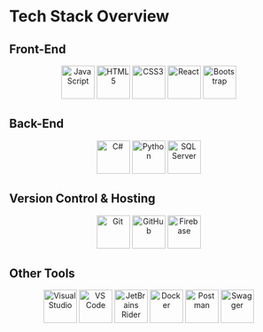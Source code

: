 # Tech Stack Overview

## Front-End
<p align="center">
    <img src="https://cdn.jsdelivr.net/gh/devicons/devicon@latest/icons/javascript/javascript-original.svg" width="60" alt="JavaScript" />
    <img src="https://cdn.jsdelivr.net/gh/devicons/devicon@latest/icons/html5/html5-original-wordmark.svg" width="60" alt="HTML5" />
    <img src="https://cdn.jsdelivr.net/gh/devicons/devicon@latest/icons/css3/css3-original-wordmark.svg" width="60" alt="CSS3" />
    <img src="https://cdn.jsdelivr.net/gh/devicons/devicon@latest/icons/react/react-original-wordmark.svg" width="60" alt="React" />
    <img src="https://cdn.jsdelivr.net/gh/devicons/devicon@latest/icons/bootstrap/bootstrap-original-wordmark.svg" width="60" alt="Bootstrap" />
</p>

## Back-End
<p align="center">
    <img src="https://cdn.jsdelivr.net/gh/devicons/devicon@latest/icons/csharp/csharp-original.svg" width="60" alt="C#" />
    <img src="https://cdn.jsdelivr.net/gh/devicons/devicon@latest/icons/python/python-original-wordmark.svg" width="60" alt="Python" />
    <img src="https://cdn.jsdelivr.net/gh/devicons/devicon@latest/icons/microsoftsqlserver/microsoftsqlserver-original-wordmark.svg" width="60" alt="SQL Server" />
</p>

## Version Control & Hosting
<p align="center">
    <img src="https://cdn.jsdelivr.net/gh/devicons/devicon@latest/icons/git/git-original-wordmark.svg" width="60" alt="Git" />
    <img src="https://cdn.jsdelivr.net/gh/devicons/devicon@latest/icons/github/github-original-wordmark.svg" width="60" alt="GitHub" />
    <img src="https://cdn.jsdelivr.net/gh/devicons/devicon@latest/icons/firebase/firebase-original-wordmark.svg" width="60" alt="Firebase" />
</p>

## Other Tools
<p align="center">
    <img src="https://cdn.jsdelivr.net/gh/devicons/devicon@latest/icons/visualstudio/visualstudio-original.svg" width="60" height="60" alt="Visual Studio" />
    <img src="https://cdn.jsdelivr.net/gh/devicons/devicon@latest/icons/vscode/vscode-original-wordmark.svg" width="60" alt="VS Code" />
    <img src="https://cdn.jsdelivr.net/gh/devicons/devicon@latest/icons/rider/rider-original.svg" width="60" alt="JetBrains Rider" />
    <img src="https://cdn.jsdelivr.net/gh/devicons/devicon@latest/icons/docker/docker-plain-wordmark.svg" width="60" alt="Docker" />
    <img src="https://cdn.jsdelivr.net/gh/devicons/devicon@latest/icons/postman/postman-original-wordmark.svg" width="60" alt="Postman" />
    <img src="https://cdn.jsdelivr.net/gh/devicons/devicon@latest/icons/swagger/swagger-original-wordmark.svg" width="60" alt="Swagger" />
</p>

